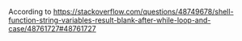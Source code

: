 According to https://stackoverflow.com/questions/48749678/shell-function-string-variables-result-blank-after-while-loop-and-case/48761727#48761727

